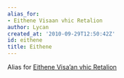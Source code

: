```yaml
---
alias_for:
- Eithene Visaan vhic Retalion
author: Lycan
created_at: '2010-09-29T12:50:42Z'
id: eithene
title: Eithene
---
```

Alias for [Eithene Visa’an vhic Retalion]

  [Eithene Visa’an vhic Retalion]: Eithene_Visa’an_vhic_Retalion